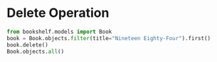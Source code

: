 # Delete Operation

```python
from bookshelf.models import Book
book = Book.objects.filter(title="Nineteen Eighty-Four").first()
book.delete()
Book.objects.all()
